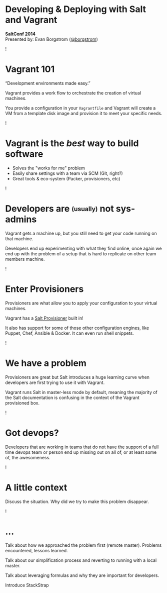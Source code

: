# Developing & Deploying with Salt and Vagrant

**SaltConf 2014**<br />
Presented by: Evan Borgstrom (<a href="http://github.com/borgstrom">@borgstrom</a>)

!

# Vagrant 101

&#8220;Development environments made easy.&#8221;

Vagrant provides a work flow to orchestrate the creation of virtual machines.

You provide a configuration in your <code>Vagrantfile</code> and Vagrant will create a VM from a template disk image and provision it to meet your specific needs.

!

# Vagrant is the *best* way to build software

* Solves the "works for me" problem
* Easily share settings with a team via SCM (Git, right?)
* Great tools & eco-system (Packer, provisioners, etc)

!

# Developers are <sub><sup>(usually)</sup></sub> not sys-admins

Vagrant gets a machine up, but you still need to get your code running on that machine.

Developers end up experimenting with what they find online, once again we end up with the problem of a setup that is hard to replicate on other team members machine.

!

# Enter Provisioners

Provisioners are what allow you to apply your configuration to your virtual machines.

Vagrant has a [Salt Provisioner][] built in!

It also has support for some of those other configuration engines, like Puppet, Chef, Ansible & Docker. It can even run shell snippets.

[Salt Provisioner]: http://docs.vagrantup.com/v2/provisioning/salt.html

!

# We have a problem

Provisioners are great but Salt introduces a huge learning curve when developers are first trying to use it with Vagrant.

Vagrant runs Salt in master-less mode by default, meaning the majority of the Salt documentation is confusing in the context of the Vagrant provisioned box.

!

# Got devops?

Developers that are working in teams that do not have the support of a full time devops team or person end up missing out on all of, or at least some of, the awesomeness.

!

# A little context

Discuss the situation. Why did we try to make this problem disappear.

!

# ...

Talk about how we approached the problem first (remote master). Problems encountered, lessons learned.

Talk about our simplification process and reverting to running with a local master.

Talk about leveraging formulas and why they are important for developers.

Introduce StackStrap
